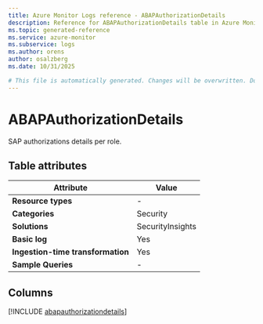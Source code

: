 ```yaml
---
title: Azure Monitor Logs reference - ABAPAuthorizationDetails
description: Reference for ABAPAuthorizationDetails table in Azure Monitor Logs.
ms.topic: generated-reference
ms.service: azure-monitor
ms.subservice: logs
ms.author: orens
author: osalzberg
ms.date: 10/31/2025

# This file is automatically generated. Changes will be overwritten. Do not change this file directly.
---
```


# ABAPAuthorizationDetails

SAP authorizations details per role.


## Table attributes

|Attribute|Value|
|---|---|
|**Resource types**|-|
|**Categories**|Security|
|**Solutions**| SecurityInsights|
|**Basic log**|Yes|
|**Ingestion-time transformation**|Yes|
|**Sample Queries**|-|



## Columns
  
[!INCLUDE [abapauthorizationdetails](~/reusable-content/ce-skilling/azure/includes/azure-monitor/reference/tables/abapauthorizationdetails-include.md)]
